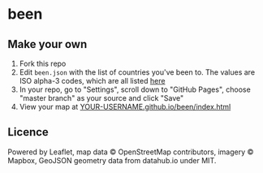 # been

## Make your own

 1. Fork this repo
 2. Edit `been.json` with the list of countries you've been to. The values are ISO alpha-3 codes, which are all listed [here](https://www.iso.org/obp/ui/)
 3. In your repo, go to "Settings", scroll down to "GitHub Pages", choose "master branch" as your source and click "Save"
 4. View your map at [YOUR-USERNAME.github.io/been/index.html](YOUR-USERNAME.github.io/been/index.html)

## Licence

Powered by Leaflet, map data © OpenStreetMap contributors, imagery © Mapbox, GeoJSON geometry data from datahub.io under MIT.

